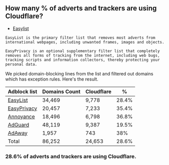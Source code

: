 ## How many % of adverts and trackers are using Cloudflare?


- [Easylist](https://web.archive.org/web/20210516110248/https://easylist.to/)
```
EasyList is the primary filter list that removes most adverts from international webpages, including unwanted frames, images and objects.

EasyPrivacy is an optional supplementary filter list that completely removes all forms of tracking from the internet, including web bugs, tracking scripts and information collectors, thereby protecting your personal data.
```


We picked domain-blocking lines from the list and filtered out domains which has exception rules.
Here's the result.


| Adblock list | Domains Count | Cloudflare | % |
| --- | --- | --- | --- |
| [EasyList](https://easylist.to/easylist/easylist.txt) | 34,469 | 9,778 | 28.4% |
| [EasyPrivacy](https://easylist.to/easylist/easyprivacy.txt) | 20,457 | 7,233 | 35.4% |
| [Annoyance](https://secure.fanboy.co.nz/fanboy-annoyance.txt) | 18,496 | 6,798 | 36.8% |
| [AdGuard](https://adguardteam.github.io/AdGuardSDNSFilter/Filters/filter.txt) | 48,119 | 9,387 | 19.5% |
| [AdAway](https://raw.githubusercontent.com/AdAway/adaway.github.io/master/hosts.txt) | 1,957 | 743 | 38% |
| Total | 86,252 | 24,653 | 28.6% |


### 28.6% of adverts and trackers are using Cloudflare.